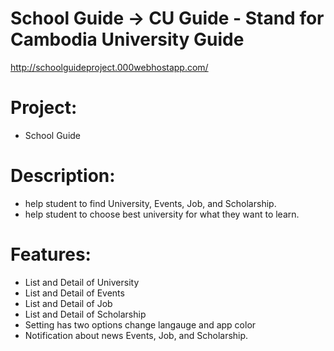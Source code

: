 # School Guide -> CU Guide - Stand for Cambodia University Guide
http://schoolguideproject.000webhostapp.com/
<!--
# Members:
  - Chhorn Sockhym -- Project manager
  - Chhoeurn Vorreakboth -- Programmer
  - Leu Kongsun -- Programmer
  - Chhum Chanchhordeth -- Web developer
-->

# Project:
  - School Guide

# Description:
  - help student to find University, Events, Job, and Scholarship.
  - help student to choose best university for what they want to learn.

# Features:
  - List and Detail of University
  - List and Detail of Events
  - List and Detail of Job
  - List and Detail of Scholarship
  - Setting has two options change langauge and app color
  - Notification about news Events, Job, and Scholarship.
